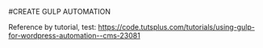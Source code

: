 #CREATE GULP AUTOMATION

Reference by tutorial, test:
https://code.tutsplus.com/tutorials/using-gulp-for-wordpress-automation--cms-23081